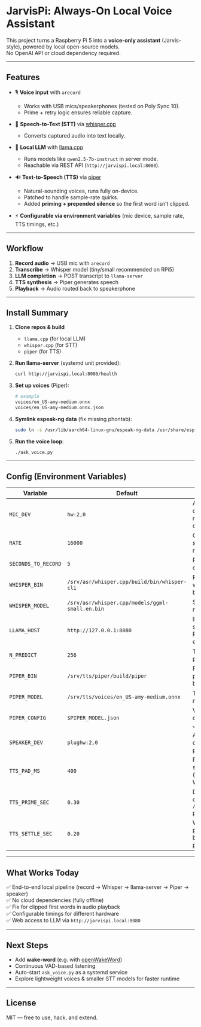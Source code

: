 # JarvisPi: Always-On Local Voice Assistant

This project turns a Raspberry Pi 5 into a **voice-only assistant** (Jarvis-style), powered by local open-source models.  
No OpenAI API or cloud dependency required.

---

## Features

- 🎙️ **Voice input** with `arecord`  
  - Works with USB mics/speakerphones (tested on Poly Sync 10).  
  - Prime + retry logic ensures reliable capture.

- 🧠 **Speech-to-Text (STT)** via [whisper.cpp](https://github.com/ggerganov/whisper.cpp)  
  - Converts captured audio into text locally.

- 🤖 **Local LLM** with [llama.cpp](https://github.com/ggerganov/llama.cpp)  
  - Runs models like `qwen2.5-7b-instruct` in server mode.  
  - Reachable via REST API (`http://jarvispi.local:8080`).

- 🔊 **Text-to-Speech (TTS)** via [piper](https://github.com/rhasspy/piper)  
  - Natural-sounding voices, runs fully on-device.  
  - Patched to handle sample-rate quirks.  
  - Added **priming + prepended silence** so the first word isn’t clipped.

- ⚡ **Configurable via environment variables** (mic device, sample rate, TTS timings, etc.)

---

## Workflow

1. **Record audio** → USB mic with `arecord`  
2. **Transcribe** → Whisper model (tiny/small recommended on RPi5)  
3. **LLM completion** → POST transcript to `llama-server`  
4. **TTS synthesis** → Piper generates speech  
5. **Playback** → Audio routed back to speakerphone

---

## Install Summary

1. **Clone repos & build**  
   - `llama.cpp` (for local LLM)  
   - `whisper.cpp` (for STT)  
   - `piper` (for TTS)

2. **Run llama-server** (systemd unit provided):
   ```bash
   curl http://jarvispi.local:8080/health
   ```

3. **Set up voices** (Piper):
   ```bash
   # example
   voices/en_US-amy-medium.onnx
   voices/en_US-amy-medium.onnx.json
   ```

4. **Symlink espeak-ng data** (fix missing phontab):
   ```bash
   sudo ln -s /usr/lib/aarch64-linux-gnu/espeak-ng-data /usr/share/espeak-ng-data
   ```

5. **Run the voice loop**:
   ```bash
   ./ask_voice.py
   ```

---

## Config (Environment Variables)

| Variable         | Default                     | Purpose |
|------------------|-----------------------------|---------|
| `MIC_DEV`        | `hw:2,0`                   | ALSA device for mic capture |
| `RATE`           | `16000`                    | Capture sample rate |
| `SECONDS_TO_RECORD` | `5`                     | Recording duration |
| `WHISPER_BIN`    | `/srv/asr/whisper.cpp/build/bin/whisper-cli` | Path to whisper binary |
| `WHISPER_MODEL`  | `/srv/asr/whisper.cpp/models/ggml-small.en.bin` | STT model |
| `LLAMA_HOST`     | `http://127.0.0.1:8080`    | llama-server REST endpoint |
| `N_PREDICT`      | `256`                      | Tokens to predict |
| `PIPER_BIN`      | `/srv/tts/piper/build/piper` | Path to piper binary |
| `PIPER_MODEL`    | `/srv/tts/voices/en_US-amy-medium.onnx` | TTS voice model |
| `PIPER_CONFIG`   | `$PIPER_MODEL.json`        | Voice config JSON |
| `SPEAKER_DEV`    | `plughw:2,0`               | ALSA device for playback |
| `TTS_PAD_MS`     | `400`                      | Prepend silence (ms) to WAV |
| `TTS_PRIME_SEC`  | `0.30`                     | Duration of ALSA `/dev/zero` prime |
| `TTS_SETTLE_SEC` | `0.20`                     | Wait after prime before playback |

---

## What Works Today

✅ End-to-end local pipeline (record → Whisper → llama-server → Piper → speaker)  
✅ No cloud dependencies (fully offline)  
✅ Fix for clipped first words in audio playback  
✅ Configurable timings for different hardware  
✅ Web access to LLM via `http://jarvispi.local:8080`

---

## Next Steps

- Add **wake-word** (e.g. with [openWakeWord](https://github.com/dscripka/openWakeWord))  
- Continuous VAD-based listening  
- Auto-start `ask_voice.py` as a systemd service  
- Explore lightweight voices & smaller STT models for faster runtime

---

## License

MIT — free to use, hack, and extend.
